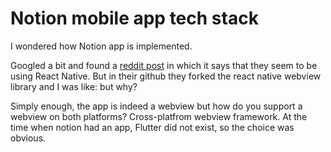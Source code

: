 # Notion mobile app tech stack

I wondered how Notion app is implemented.

Googled a bit and found a [reddit post](https://www.reddit.com/r/Notion/comments/dz5li1/what_programming_language_is_notion_written_in/) in which it says that they seem to be using React Native. But in their github they forked the react native webview library and I was like: but why?

Simply enough, the app is indeed a webview but how do you support a webview on both platforms? Cross-platfrom webview framework. At the time when notion had an app, Flutter did not exist, so the choice was obvious. 

